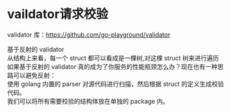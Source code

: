 # vaildator请求校验
 validator 库：https://github.com/go-playground/validator<br>
 
 基于反射的 validator <br>
 从结构上来看，每一个 struct 都可以看成是一棵树,对这棵 struct 树来进行遍历<br>
 如果基于反射的 validator 真的成为了你服务的性能瓶颈怎么办？现在也有一种思路可以避免反射：<br>
 使用 golang 内置的 parser 对源代码进行扫描，然后根据 struct 的定义生成校验代码。<br>
 我们可以将所有需要校验的结构体放在单独的 package 内。<br>
